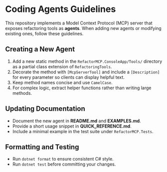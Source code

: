 # Coding Agents Guidelines

This repository implements a Model Context Protocol (MCP) server that exposes refactoring tools as **agents**. When adding new agents or modifying existing ones, follow these guidelines.

## Creating a New Agent

1. Add a new static method in the `RefactorMCP.ConsoleApp/Tools/` directory as a partial class extension of `RefactoringTools`.
2. Decorate the method with `[McpServerTool]` and include a `[Description]` for every parameter so clients can display helpful text.
3. Keep method names concise and use `CamelCase`.
4. For complex logic, extract helper functions rather than writing large methods.

## Updating Documentation

- Document the new agent in **README.md** and **EXAMPLES.md**.
- Provide a short usage snippet in **QUICK_REFERENCE.md**.
- Include a minimal example in the test suite under `RefactorMCP.Tests`.

## Formatting and Testing

- Run `dotnet format` to ensure consistent C# style.
- Run `dotnet test` before committing your changes.

